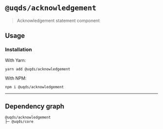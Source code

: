 # `@uqds/acknowledgement`

> Acknowledgement statement component

## Usage

### Installation

With Yarn:

```shell
yarn add @uqds/acknowledgement
```

With NPM:

```shell
npm i @uqds/acknowledgement
```

---

## Dependency graph

```shell
@uqds/acknowledgement
├─ @uqds/core
```
